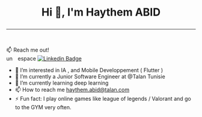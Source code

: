 # <p align="center">  Hi 👋, I'm Haythem ABID </p>
<hr class="Solid"> <br>

:mailbox: Reach me out! <br>
un&emsp;espace [![Linkedin Badge](https://img.shields.io/badge/-Haythem-0e76a8?style=flat&labelColor=0e76a8&logo=linkedin&logoColor=white)](https://www.linkedin.com/in/abidhaythemm/)

- 👀 I’m interested in IA , and Mobile Developpement ( Flutter ) <br>
- 🔭 I’m currently a Junior Software Engineer at @Talan Tunisie <br>
- 🌱 I’m currently learning deep learning <br>
- 📫 How to reach me haythem.abid@talan.com <br>
- ⚡ Fun fact: I play online games like league of legends / Valorant and go to the GYM very often.




<!---
HaythemAbid/HaythemAbid is a ✨ special ✨ repository because its `README.md` (this file) appears on your GitHub profile.
You can click the Preview link to take a look at your changes.
--->

